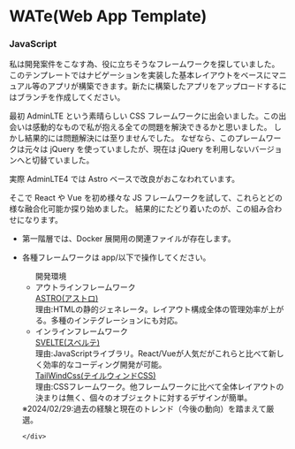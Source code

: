 # WATe(Web App Template)

### JavaScript

私は開発案件をこなす為、役に立ちそうなフレームワークを探していました。
このテンプレートではナビゲーションを実装した基本レイアウトをベースにマニュアル等のアプリが構築できます。新たに構築したアプリをアップロードするにはブランチを作成してください。

最初 AdminLTE という素晴らしい CSS フレームワークに出会いました。この出会いは感動的なもので私が抱える全ての問題を解決できるかと思いました。
しかし結果的には問題解決には至りませんでした。
なぜなら、このプレームワークは元々は jQuery を使っていましたが、現在は jQuery を利用しないバージョンへと切替ていました。

実際 AdminLTE4 では Astro ベースで改良がおこなわれています。

そこで React や Vue を初め様々な JS フレームワークを試して、これらとどの様な融合化可能か探り始めました。
結果的にたどり着いたのが、この組み合わせになります。

- 第一階層では、Docker 展開用の関連ファイルが存在します。
- 各種フレームワークは app/以下で操作してください。
  <lo class="border-t-2">
  <ul>
  <div class="font-bold">開発環境</div>
  <li class="font-bold">アウトラインフレームワーク</li>
  <div class="ml-3 font-bold text-blue-700"><a href="https://astro.build/" class="href" target="_blank">ASTRO(アストロ)</a></div>
  <div class="ml-3">理由:HTMLの静的ジェネレータ。レイアウト構成全体の管理効率が上がる。多種のインテグレーションにも対応。</div>
  <li class="font-bold">インラインフレームワーク</li>
  <div class="ml-3 font-bold text-blue-700"><a href="https://svelte.jp/" target="_blank" class="href">SVELTE(スベルテ)</a></div>
  <div class="ml-3">理由:JavaScriptライブラリ。React/Vueが人気だがこれらと比べて新しく効率的なコーディング開発が可能。</div>
  <div class="ml-3 font-bold text-blue-700"><a href="https://tailwindcss.com/" target="_blank" class="href">TailWindCss(テイルウィンドCSS)</a></div>
  <div class="ml-3">理由:CSSフレームワーク。他フレームワークに比べて全体レイアウトの決まりは無く、個々のオブジェクトに対するデザインが簡単。</div>
  </ul>
  <div class="text-right">
  ※2024/02/29:過去の経験と現在のトレンド（今後の動向）を踏まえて厳選。

      </div>

    </lo>
